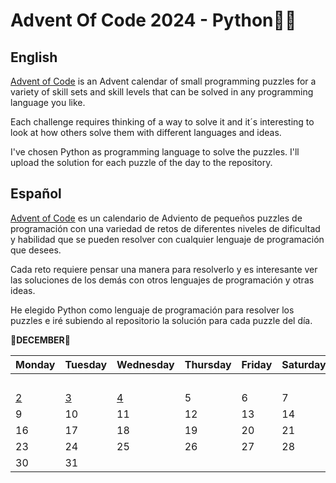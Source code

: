 # Advent Of Code 2024 - Python🐍🎅
## English
[Advent of Code](https://adventofcode.com/) is an Advent calendar of small programming puzzles for a variety of skill sets and skill levels that can be solved in any programming language you like.

Each challenge requires thinking of a way to solve it and it´s interesting to look at how others solve them with different languages and ideas.

I've chosen Python as programming language to solve the puzzles. I'll upload the solution for each puzzle of the day to the repository.

## Español
[Advent of Code](https://adventofcode.com/) es un calendario de Adviento de pequeños puzzles de programación con una variedad de retos de diferentes niveles de dificultad y habilidad que se pueden resolver con cualquier lenguaje de programación que desees.

Cada reto requiere pensar una manera para resolverlo y es interesante ver las soluciones de los demás con otros lenguajes de programación y otras ideas.

He elegido Python como lenguaje de programación para resolver los puzzles e iré subiendo al repositorio la solución para cada puzzle del día.


**🎄DECEMBER🎄**

| Monday   | Tuesday  | Wednesday | Thursday  | Friday   | Saturday  | Sunday   |
| -------- | -------- | --------- | --------- | -------- | --------- | -------- |
|          |          |           |           |          |           | [1](https://github.com/coral2742/Advent-Of-Code-2024/tree/main/Day_1)        |
| [2](https://github.com/coral2742/Advent-Of-Code-2024/tree/main/Day_2)        | [3](https://github.com/coral2742/Advent-Of-Code-2024/tree/main/Day_3)        | [4](https://github.com/coral2742/Advent-Of-Code-2024/tree/main/Day_4)          | 5         | 6        | 7         | 8        |
| 9        | 10       | 11        | 12        | 13       | 14        | 15       |
| 16       | 17       | 18        | 19        | 20       | 21        | 22       |
| 23       | 24       | 25        | 26        | 27       | 28        | 29       |
| 30       | 31       |           |           |          |           |          |
